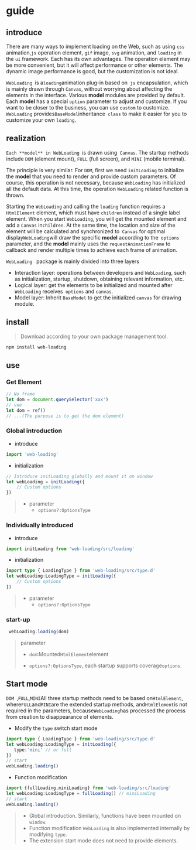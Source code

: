# guide

## introduce

There are many ways to implement loading on the Web, such as using `css` animation,`js` operation element, `gif` image, `svg` animation, and `loading` in the `ui` framework. Each has its own advantages. The operation element may be more convenient, but it will affect performance or other elements. The dynamic image performance is good, but the customization is not ideal.

`WebLoading `is a` loading `animation plug-in based on` js` encapsulation, which is mainly drawn through `Canvas`, without worrying about affecting the elements in the interface. Various **model** modules are provided by default. Each **model** has a special `option` parameter to adjust and customize. If you want to be closer to the business, you can use `custom` to customize. `WebLoading` provides` BaseModel `inheritance` class` to make it easier for you to customize your own `loading`.

## realization

`Each **model** in WebLoading `is drawn using` Canvas`. The startup methods include `DOM` (element mount), `FULL` (full screen), and `MINI` (mobile terminal).

The principle is very similar. For `DOM`, first we need `initLoading` to initialize the **model** that you need to render and provide custom parameters. Of course, this operation is not necessary, because `WebLoading` has initialized all the default data. At this time, the operation `WebLoading` related function is thrown.

Starting the `WebLoading` and calling the `loading` function requires a `HtmlElement` element, which must have `children` instead of a single label element. When you start `WebLoading`, you will get the mounted element and add a `Canvas` in` children `. At the same time, the location and size of the element will be calculated and synchronized to` Canvas` for optimal display` WebLoading `will draw the specific **model** according to the` options` parameter, and the **model** mainly uses the `requestAnimationFrame` to callback and render multiple times to achieve each frame of animation.

`WebLoading ` package is mainly divided into three layers
+ Interaction layer: operations between developers and `WebLoading`, such as initialization, startup, shutdown, obtaining relevant information, etc.
+ Logical layer: get the elements to be initialized and mounted after `WebLoading` receives` options` and `canvas`.
+ Model layer: Inherit `BaseModel` to get the initialized `canvas` for drawing module.

## install

> Download according to your own package management tool.

```sh
npm install web-loading
```

## use

### Get Element

```typescript
// No frame
let dom = document.querySelector('xxx')
// vue 
let dom = ref()
// ...(The purpose is to get the dom element)
```

### Global introduction

+ introduce

```typescript
import 'web-loading'
```

+ initialization

```typescript
// Introduce initLoading globally and mount it on window
let webLoading = initLoading({
    // Custom options
})
```

> + parameter
>   + `options?:OptionsType`

### Individually introduced

+ introduce

```typescript
import initLoading from 'web-loading/src/loading'
```

+ initialization

```typescript
import type { LoadingType } from 'web-loading/src/type.d'
let webLoading:LoadingType = initLoading({
    // Custom options
})
```

> + parameter
>   + `options?:OptionsType`

### start-up

```typescript
 webLoading.loading(dom)
```

> parameter
>
> + `dom`:Mounted`HtmlElement`element
>
> + `options?:OptionsType`, each startup supports coverage`options`.

## Start mode

`DOM `,` FULL `,` MINI `All three startup methods need to be based on` HtmlElement `, where` FULL `and` MINI `are the extended startup methods, and` HtmlElement `is not required in the parameters, because` WebLoading `has processed the process from creation to disappearance of elements.

+ Modify the `type` switch start mode

```typescript
import type { LoadingType } from 'web-loading/src/type.d'
let webLoading:LoadingType = initLoading({
   type:'mini' // or full
})
// start
webLoading.loading()
```

+ Function modification

```typescript
import {fullLoading,miniLoading} from 'web-loading/src/loading'
let webLoading:LoadingType = fullLoading() // miniLoading
// start
webLoading.loading()
```

> + Global introduction. Similarly, functions have been mounted on `window`.
> + Function modification `WebLoading` is also implemented internally by modifying `type`.
> + The extension start mode does not need to provide elements.